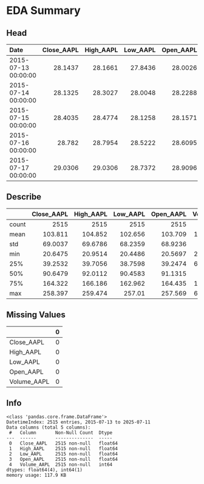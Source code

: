 # EDA Summary

## Head
| Date                |   Close_AAPL |   High_AAPL |   Low_AAPL |   Open_AAPL |   Volume_AAPL |
|:--------------------|-------------:|------------:|-----------:|------------:|--------------:|
| 2015-07-13 00:00:00 |      28.1437 |     28.1661 |    27.8436 |     28.0026 |   1.65762e+08 |
| 2015-07-14 00:00:00 |      28.1325 |     28.3027 |    28.0048 |     28.2288 |   1.27072e+08 |
| 2015-07-15 00:00:00 |      28.4035 |     28.4774 |    28.1258 |     28.1571 |   1.34597e+08 |
| 2015-07-16 00:00:00 |      28.782  |     28.7954 |    28.5222 |     28.6095 |   1.4489e+08  |
| 2015-07-17 00:00:00 |      29.0306 |     29.0306 |    28.7372 |     28.9096 |   1.84659e+08 |

## Describe
|       |   Close_AAPL |   High_AAPL |   Low_AAPL |   Open_AAPL |    Volume_AAPL |
|:------|-------------:|------------:|-----------:|------------:|---------------:|
| count |    2515      |   2515      |  2515      |   2515      | 2515           |
| mean  |     103.811  |    104.852  |   102.656  |    103.709  |    1.09387e+08 |
| std   |      69.0037 |     69.6786 |    68.2359 |     68.9236 |    6.4264e+07  |
| min   |      20.6475 |     20.9514 |    20.4486 |     20.5697 |    2.32347e+07 |
| 25%   |      39.2532 |     39.7056 |    38.7598 |     39.2474 |    6.65318e+07 |
| 50%   |      90.6479 |     92.0112 |    90.4583 |     91.1315 |    9.4256e+07  |
| 75%   |     164.322  |    166.186  |   162.962  |    164.435  |    1.33478e+08 |
| max   |     258.397  |    259.474  |   257.01   |    257.569  |    6.48825e+08 |

## Missing Values
|             |   0 |
|:------------|----:|
| Close_AAPL  |   0 |
| High_AAPL   |   0 |
| Low_AAPL    |   0 |
| Open_AAPL   |   0 |
| Volume_AAPL |   0 |

## Info
```
<class 'pandas.core.frame.DataFrame'>
DatetimeIndex: 2515 entries, 2015-07-13 to 2025-07-11
Data columns (total 5 columns):
 #   Column       Non-Null Count  Dtype  
---  ------       --------------  -----  
 0   Close_AAPL   2515 non-null   float64
 1   High_AAPL    2515 non-null   float64
 2   Low_AAPL     2515 non-null   float64
 3   Open_AAPL    2515 non-null   float64
 4   Volume_AAPL  2515 non-null   int64  
dtypes: float64(4), int64(1)
memory usage: 117.9 KB

```